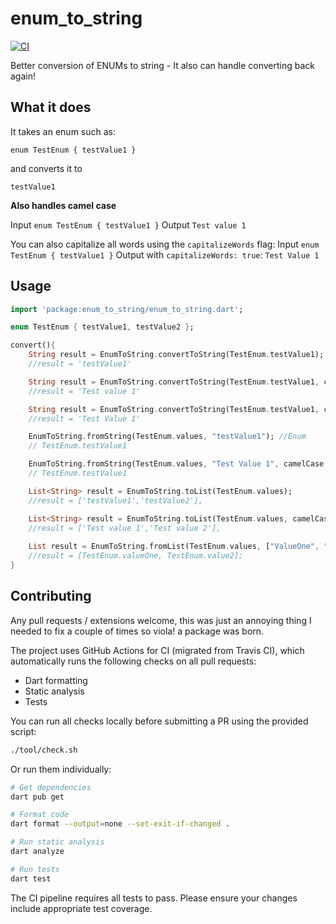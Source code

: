 # enum_to_string

[![CI](https://github.com/rknell/flutterEnumsToString/actions/workflows/ci.yml/badge.svg)](https://github.com/rknell/flutterEnumsToString/actions)

Better conversion of ENUMs to string - It also can handle converting back again!


## What it does

It takes an enum such as:

`enum TestEnum { testValue1 }`

and converts it to

`testValue1`

**Also handles camel case**

Input `enum TestEnum { testValue1 }`
Output `Test value 1`

You can also capitalize all words using the `capitalizeWords` flag:
Input `enum TestEnum { testValue1 }`
Output with `capitalizeWords: true`: `Test Value 1`

## Usage

```dart
import 'package:enum_to_string/enum_to_string.dart';

enum TestEnum { testValue1, testValue2 };

convert(){
    String result = EnumToString.convertToString(TestEnum.testValue1);
    //result = 'testValue1'

    String result = EnumToString.convertToString(TestEnum.testValue1, camelCase: true);
    //result = 'Test value 1'

    String result = EnumToString.convertToString(TestEnum.testValue1, camelCase: true, capitalizeWords: true);
    //result = 'Test Value 1'

    EnumToString.fromString(TestEnum.values, "testValue1"); //Enum
    // TestEnum.testValue1

    EnumToString.fromString(TestEnum.values, "Test Value 1", camelCase: true);
    // TestEnum.testValue1

    List<String> result = EnumToString.toList(TestEnum.values);
    //result = ['testValue1','testValue2'],

    List<String> result = EnumToString.toList(TestEnum.values, camelCase: true);
    //result = ['Test value 1','Test value 2'],
    
    List result = EnumToString.fromList(TestEnum.values, ["ValueOne", "Value2"]); //List<Enum>
    //result = [TestEnum.valueOne, TestEnum.value2];
}
```

## Contributing

Any pull requests / extensions welcome, this was just an annoying thing I needed to fix a couple of times so viola! a package was born.

The project uses GitHub Actions for CI (migrated from Travis CI), which automatically runs the following checks on all pull requests:
- Dart formatting
- Static analysis
- Tests

You can run all checks locally before submitting a PR using the provided script:

```bash
./tool/check.sh
```

Or run them individually:

```bash
# Get dependencies
dart pub get

# Format code
dart format --output=none --set-exit-if-changed .

# Run static analysis
dart analyze

# Run tests
dart test
```

The CI pipeline requires all tests to pass. Please ensure your changes include appropriate test coverage.
